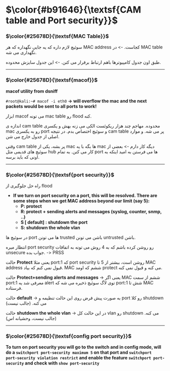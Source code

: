 $\color{#b91646}{\textsf{CAM table and Port security}}$
========================================================

### $\color{#25678D}{\textsf{MAC Table}}$
سوئیچ لازم داره که یه جایی نگهداره که هر MAC address کجاست. -> در MAC table نگهداری می شه.

طبق اون جدول کامپیوترها باهم ارتباط برقرار می کنن. -> این جدول سایزش محدوده.

____________________
### $\color{#25678D}{\textsf{macof}}$

**macof utility from dsniff**

`#root@kali:~# macof -i eth0` **-> will overflow the mac and the next packets would be sent to all ports to work!**

ابزار macof می تونه mac table رو flood کنه.

اندازه ی cam table محدوده. مهاجم چند هزار ریکوئست الکی می زنه بهش و یکسری mac رو به یکسری port و سوئیچ اختصاص بدم. در نتیجه cam table پر می شه. و موارد اصلی از جدول خارج می شن.

وقتی cam table پر بشه، یکی از mac ها بگه با یه mac دیگه کار دارم ->  بعضی از سوئیچ های قدیمی مثل hub کار می کنن. به تمام port ها می فرستن به امید اینکه به اونی که باید برسه. 


___________________
### $\color{#25678D}{\textsf{port security}}$

راه حل جلوگیری از flood

- **If we turn on port security on a port, this will be resolved. There are some steps when we get MAC address beyond our limit (say 5):**
  - **P: protect**
  - **R: protect + sending alerts and messages (syslog, counter, snmp, ..)**
  - **S [ default] : shutdown the port** 
  - **S: shutdown the whole vlan**

در سوئیچ ها port ها می تونن trusted باشن می تونن untrusted باشن.

انتظار میره port security رو روشن کرده باشم که به 4 روش می تونه به اتفاقات unsecure جواب بده. -> PRSS

حالت **Protect** یعنی مثلا port:1 که port security روشن است، بیشتر از 5 تا MAC address قبول نمی کنم که بیاد. MAC ششم که اومد protect می کنه و قبول نمی کنه.

حالت **Protect+sending alerts and messages** -> یعنی اگر MAC ششم از سمت port:1 معرفی شد یه alert توی لاگ سوئیچ ذخیره می شه که port:1 شش تا MAC فرستاده.

حالت **default** -> به صورت پیش فرض روی این حالت تنظیمه و port رو کلا shutdown می کنه. (جالب نیست)

حالت **shutdown the whole vlan** -> در این حالت کل vlan رو shutdown می کنه. (جالب نیست، وحشیانه اس)

___________________
### $\color{#25678D}{\textsf{config port security}}$

**To turn on port security you will go to the switch and in config mode, will do a `switchport port-security maximum 5` on that port and `switchport port-security violation restrict` and enable the feature `switchport port-security`  and check with `show port-security`**
